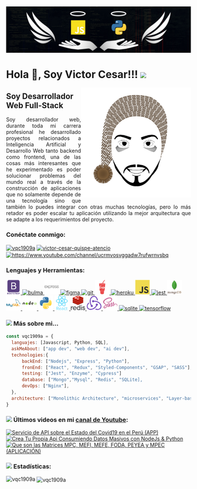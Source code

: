 
![Banner](/banner3.png)
<h1>Hola 👋, Soy Victor Cesar!!! <img src="https://media.giphy.com/media/XcQxuftKT3ifwY3jh9/giphy.gif" width="30"></h1>
<img align="right" src="./logo_sin_fondo.png" width="300">
<h2>Soy Desarrollador Web Full-Stack</h2>
<p align="justify">Soy desarrollador web, durante toda mi
carrera profesional he desarrollado
proyectos relacionados a Inteligencia
Artificial y Desarrollo Web tanto backend
como frontend, una de las cosas más
interesantes que he experimentado es
poder solucionar problemas del mundo
real a través de la construcción de
aplicaciones que no solamente depende
de una tecnología sino que también lo
puedes integrar con otras muchas
tecnologías, pero lo más retador es
poder escalar tu aplicación utilizando la
mejor arquitectura que se adapte a los
requerimientos del proyecto.</p>

<h3 align="left">Conéctate conmigo:</h3>
<p align="left">
  <a href="https://twitter.com/vqc1909a" target="blank"><img align="center" src="https://raw.githubusercontent.com/rahuldkjain/github-profile-readme-generator/master/src/images/icons/Social/twitter.svg" alt="vqc1909a" height="30" width="40" /></a>
  <a href="https://linkedin.com/in/victor-cesar-quispe-atencio" target="blank"><img align="center" src="https://raw.githubusercontent.com/rahuldkjain/github-profile-readme-generator/master/src/images/icons/Social/linked-in-alt.svg" alt="victor-cesar-quispe-atencio" height="30" width="40" /></a>
  <a href="https://www.youtube.com/channel/UCRmvoSvGgaDw7RUFwRNVsbQ" target="blank"><img align="center" src="https://raw.githubusercontent.com/rahuldkjain/github-profile-readme-generator/master/src/images/icons/Social/youtube.svg" alt="https://www.youtube.com/channel/ucrmvosvggadw7rufwrnvsbq" height="30" width="40" /></a>
</p>

<h3 align="left">Lenguajes y Herramientas:</h3>
<p align="left">
  <a href="https://getbootstrap.com" target="_blank"> <img src="https://raw.githubusercontent.com/devicons/devicon/master/icons/bootstrap/bootstrap-plain-wordmark.svg" alt="bootstrap" width="40px" height="40px"/> </a>
  <a href="https://bulma.io/" target="_blank"> <img src="https://raw.githubusercontent.com/gilbarbara/logos/804dc257b59e144eaca5bc6ffd16949752c6f789/logos/bulma.svg" alt="bulma" width="40px" height="40px"/> </a>
  <a href="https://expressjs.com" target="_blank"> <img src="https://raw.githubusercontent.com/devicons/devicon/master/icons/express/express-original-wordmark.svg" alt="express" width="40px" height="40px"/> </a>
  <a href="https://www.figma.com/" target="_blank"> <img src="https://www.vectorlogo.zone/logos/figma/figma-icon.svg" alt="figma" width="40px" height="40px"/> </a>
  <a href="https://git-scm.com/" target="_blank"> <img src="https://www.vectorlogo.zone/logos/git-scm/git-scm-icon.svg" alt="git" width="40px" height="40px"/> </a>
  <a href="https://gulpjs.com" target="_blank"> <img src="https://raw.githubusercontent.com/devicons/devicon/master/icons/gulp/gulp-plain.svg" alt="gulp" width="40px" height="40px"/> </a>
  <a href="https://heroku.com" target="_blank"> <img src="https://www.vectorlogo.zone/logos/heroku/heroku-icon.svg" alt="heroku" width="40px" height="40px"/> </a>
  <a href="https://developer.mozilla.org/en-US/docs/Web/JavaScript" target="_blank"> <img src="https://raw.githubusercontent.com/devicons/devicon/master/icons/javascript/javascript-original.svg" alt="javascript" width="40px" height="40px"/> </a>
  <a href="https://jestjs.io" target="_blank"> <img src="https://www.vectorlogo.zone/logos/jestjsio/jestjsio-icon.svg" alt="jest" width="40px" height="40px"/> </a>
  <a href="https://www.mongodb.com/" target="_blank"> <img src="https://raw.githubusercontent.com/devicons/devicon/master/icons/mongodb/mongodb-original-wordmark.svg" alt="mongodb" width="40px" height="40px"/> </a>
  <a href="https://www.mysql.com/" target="_blank"> <img src="https://raw.githubusercontent.com/devicons/devicon/master/icons/mysql/mysql-original-wordmark.svg" alt="mysql" width="40px" height="40px"/> </a>
  <a href="https://nodejs.org" target="_blank"> <img src="https://raw.githubusercontent.com/devicons/devicon/master/icons/nodejs/nodejs-original-wordmark.svg" alt="nodejs" width="40px" height="40px"/> </a>
  <a href="https://www.python.org" target="_blank"> <img src="https://raw.githubusercontent.com/devicons/devicon/master/icons/python/python-original.svg" alt="python" width="40px" height="40px"/> </a>
  <a href="https://reactjs.org/" target="_blank"> <img src="https://raw.githubusercontent.com/devicons/devicon/master/icons/react/react-original-wordmark.svg" alt="react" width="40px" height="40px"/> </a>
  <a href="https://redis.io" target="_blank"> <img src="https://raw.githubusercontent.com/devicons/devicon/master/icons/redis/redis-original-wordmark.svg" alt="redis" width="40px" height="40px"/> </a>
  <a href="https://redux.js.org" target="_blank"> <img src="https://raw.githubusercontent.com/devicons/devicon/master/icons/redux/redux-original.svg" alt="redux" width="40px" height="40px"/> </a>
  <a href="https://sass-lang.com" target="_blank"> <img src="https://raw.githubusercontent.com/devicons/devicon/master/icons/sass/sass-original.svg" alt="sass" width="40px" height="40px"/> </a>
  <a href="https://www.sqlite.org/" target="_blank"> <img src="https://www.vectorlogo.zone/logos/sqlite/sqlite-icon.svg" alt="sqlite" width="40px" height="40px"/> </a>
  <a href="https://www.tensorflow.org" target="_blank"> <img src="https://www.vectorlogo.zone/logos/tensorflow/tensorflow-icon.svg" alt="tensorflow" width="40px" height="40px"/> </a> 
</p>


### <img src="https://media.giphy.com/media/j3fdZ1QIhCpBlWUONw/giphy.gif" width="30"> Más sobre mi... 
```javascript
const vqc1909a = {
  languajes: [Javascript, Python, SQL],
  askMeAbout: ["app dev", "web dev", "ai dev"],
  technologies:{
      backEnd: ["Nodejs", "Express", "Python"],
      fronEnd: ["React", "Redux", "Styled-Components", "GSAP", "SASS"],
      testing: ["Jest", "Enzyme", "Cypress"]
      database: ["Mongo","Mysql", "Redis", "SQLite],
      devOps: ["Nginx"],
  },
  architecture: ["Monolithic Architecture", "microservices", "Layer-based architecture"]
}
```
### <img src="https://media.giphy.com/media/KEBeSpd7WuzDw4wnQM/giphy.gif" width="30"> Últimos videos en mi [canal de Youtube](https://www.youtube.com/channel/UCRmvoSvGgaDw7RUFwRNVsbQ):
<a href='https://www.youtube.com/watch?v=_hEst_un5tM' target='_blank'>
   <img width='33%' src='https://img.youtube.com/vi/_hEst_un5tM/mqdefault.jpg' alt='Servicio de API sobre el Estado del Covid19 en el Perú (APP)' />
 </a><a href='https://www.youtube.com/watch?v=5azYQzB2dFU' target='_blank'>
   <img width='33%' src='https://img.youtube.com/vi/5azYQzB2dFU/mqdefault.jpg' alt='Crea Tu Propia Api Consumiendo Datos Masivos con NodeJs & Python' />
 </a><a href='https://www.youtube.com/watch?v=XeAfkhQOBUA' target='_blank'>
   <img width='33%' src='https://img.youtube.com/vi/XeAfkhQOBUA/mqdefault.jpg' alt='Que son las Matrices MPC, MEFI, MEFE, FODA, PEYEA y MPEC (APLICACIÓN)' />
 </a>

### <img src="https://media.giphy.com/media/IcnxGGAj0ubyB2r5M6/giphy.gif" width="30"> Estadísticas:
<p><img align="left" src="https://github-readme-stats.vercel.app/api/top-langs?username=vqc1909a&show_icons=true&locale=en&layout=compact" alt="vqc1909a" /></p>
<p>&nbsp;<img align="center" src="https://github-readme-stats.vercel.app/api?username=vqc1909a&show_icons=true&locale=en" alt="vqc1909a" /></p>


